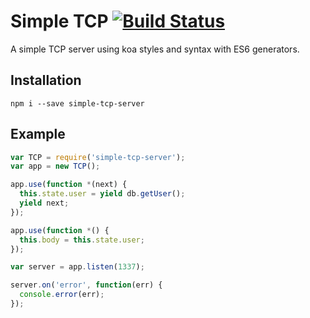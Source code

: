 # Simple TCP [![Build Status](https://travis-ci.org/yujinlim/simple-tcp-server.svg)](https://travis-ci.org/yujinlim/simple-tcp-server)
A simple TCP server using koa styles and syntax with ES6 generators.

## Installation
```
npm i --save simple-tcp-server
```

## Example
```js
var TCP = require('simple-tcp-server');
var app = new TCP();

app.use(function *(next) {
  this.state.user = yield db.getUser();
  yield next;
});

app.use(function *() {
  this.body = this.state.user;
});

var server = app.listen(1337);

server.on('error', function(err) {
  console.error(err);
});
```
